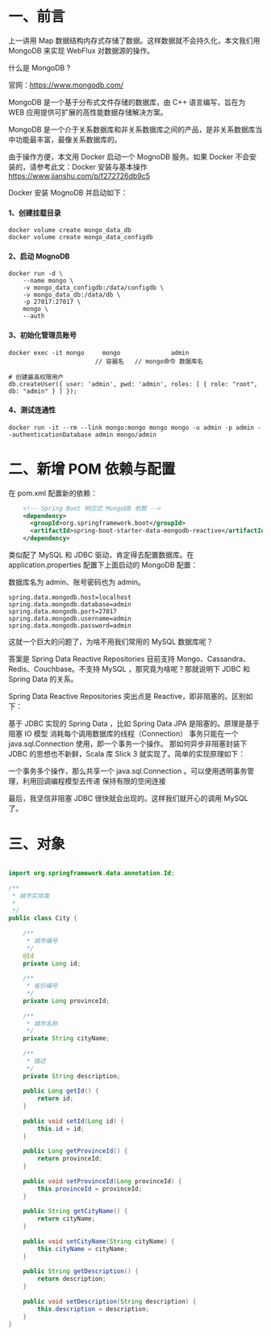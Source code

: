 # 一、前言
上一讲用 Map 数据结构内存式存储了数据。这样数据就不会持久化，本文我们用 MongoDB 来实现 WebFlux 对数据源的操作。

什么是 MongoDB ?

官网：https://www.mongodb.com/

MongoDB 是一个基于分布式文件存储的数据库，由 C++ 语言编写，旨在为 WEB 应用提供可扩展的高性能数据存储解决方案。

MongoDB 是一个介于关系数据库和非关系数据库之间的产品，是非关系数据库当中功能最丰富，最像关系数据库的。

由于操作方便，本文用 Docker 启动一个 MognoDB 服务。如果 Docker 不会安装的，请参考此文：Docker 安装与基本操作 https://www.jianshu.com/p/f272726db9c5

Docker 安装 MognoDB 并启动如下：

#### 1、创建挂载目录

    docker volume create mongo_data_db
    docker volume create mongo_data_configdb
 
#### 2、启动 MognoDB

    docker run -d \
        --name mongo \
        -v mongo_data_configdb:/data/configdb \
        -v mongo_data_db:/data/db \
        -p 27017:27017 \
        mongo \
        --auth
#### 3、初始化管理员账号

    docker exec -it mongo     mongo              admin
                            // 容器名   // mongo命令 数据库名
     
    # 创建最高权限用户
    db.createUser({ user: 'admin', pwd: 'admin', roles: [ { role: "root", db: "admin" } ] });

#### 4、测试连通性

    docker run -it --rm --link mongo:mongo mongo mongo -u admin -p admin --authenticationDatabase admin mongo/admin

# 二、新增 POM 依赖与配置

在 pom.xml 配置新的依赖：

```xml
    <!-- Spring Boot 响应式 MongoDB 依赖 -->
    <dependency>
      <groupId>org.springframework.boot</groupId>
      <artifactId>spring-boot-starter-data-mongodb-reactive</artifactId>
    </dependency>
```

类似配了 MySQL 和 JDBC 驱动，肯定得去配置数据库。在 application.properties 配置下上面启动的 MongoDB 配置：

数据库名为 admin、账号密码也为 admin。

```properties
spring.data.mongodb.host=localhost
spring.data.mongodb.database=admin
spring.data.mongodb.port=27017
spring.data.mongodb.username=admin
spring.data.mongodb.password=admin
```

这就一个巨大的问题了，为啥不用我们常用的 MySQL 数据库呢？

答案是 Spring Data Reactive Repositories 目前支持 Mongo、Cassandra、Redis、Couchbase。不支持 MySQL ，那究竟为啥呢？那就说明下 JDBC 和 Spring Data 的关系。

Spring Data Reactive Repositories 突出点是 Reactive，即非阻塞的。区别如下：

基于 JDBC 实现的 Spring Data ，比如 Spring Data JPA 是阻塞的。原理是基于阻塞 IO 模型
消耗每个调用数据库的线程（Connection）
事务只能在一个 java.sql.Connection 使用，即一个事务一个操作。
那如何异步非阻塞封装下 JDBC 的思想也不新鲜，Scala 库 Slick 3 就实现了。简单的实现原理如下：

一个事务多个操作，那么共享一个 java.sql.Connection 。可以使用透明事务管理，利用回调编程模型去传递
保持有限的空闲连接

最后，我坚信非阻塞 JDBC 很快就会出现的。这样我们就开心的调用 MySQL 了。

# 三、对象

```java

import org.springframework.data.annotation.Id;
 
/**
 * 城市实体类
 *
 */
public class City {
 
    /**
     * 城市编号
     */
    @Id
    private Long id;
 
    /**
     * 省份编号
     */
    private Long provinceId;
 
    /**
     * 城市名称
     */
    private String cityName;
 
    /**
     * 描述
     */
    private String description;
 
    public Long getId() {
        return id;
    }
 
    public void setId(Long id) {
        this.id = id;
    }
 
    public Long getProvinceId() {
        return provinceId;
    }
 
    public void setProvinceId(Long provinceId) {
        this.provinceId = provinceId;
    }
 
    public String getCityName() {
        return cityName;
    }
 
    public void setCityName(String cityName) {
        this.cityName = cityName;
    }
 
    public String getDescription() {
        return description;
    }
 
    public void setDescription(String description) {
        this.description = description;
    }
}
```
